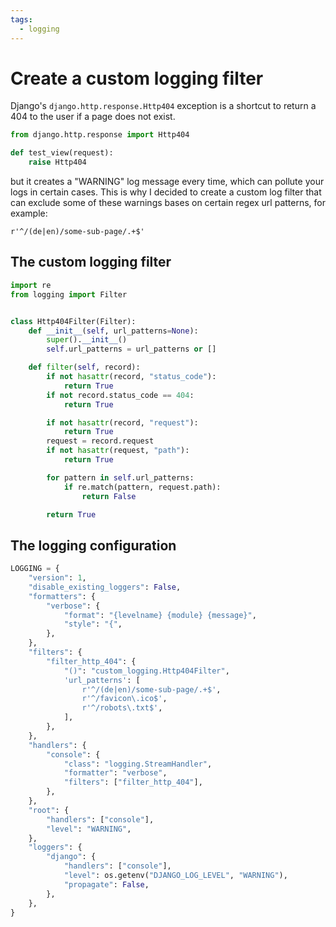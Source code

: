 ```yaml
---
tags:
  - logging
---
```


# Create a custom logging filter

Django's `django.http.response.Http404` exception is a shortcut to return a 404 to the user if a page does not exist.

```python
from django.http.response import Http404

def test_view(request):
    raise Http404
```

but it creates a "WARNING" log message every time, which can pollute your logs in certain cases.
This is why I decided to create a custom log filter that can exclude some of these warnings bases on certain regex url patterns, for example:

```
r'^/(de|en)/some-sub-page/.+$'
```

## The custom logging filter

```python
import re
from logging import Filter


class Http404Filter(Filter):
    def __init__(self, url_patterns=None):
        super().__init__()
        self.url_patterns = url_patterns or []

    def filter(self, record):
        if not hasattr(record, "status_code"):
            return True
        if not record.status_code == 404:
            return True

        if not hasattr(record, "request"):
            return True
        request = record.request
        if not hasattr(request, "path"):
            return True

        for pattern in self.url_patterns:
            if re.match(pattern, request.path):
                return False

        return True

```

## The logging configuration

```python
LOGGING = {
    "version": 1,
    "disable_existing_loggers": False,
    "formatters": {
        "verbose": {
            "format": "{levelname} {module} {message}",
            "style": "{",
        },
    },
    "filters": {
        "filter_http_404": {
            "()": "custom_logging.Http404Filter",
            'url_patterns': [
                r'^/(de|en)/some-sub-page/.+$',
                r'^/favicon\.ico$',
                r'^/robots\.txt$',
            ],
        },
    },
    "handlers": {
        "console": {
            "class": "logging.StreamHandler",
            "formatter": "verbose",
            "filters": ["filter_http_404"],
        },
    },
    "root": {
        "handlers": ["console"],
        "level": "WARNING",
    },
    "loggers": {
        "django": {
            "handlers": ["console"],
            "level": os.getenv("DJANGO_LOG_LEVEL", "WARNING"),
            "propagate": False,
        },
    },
}
```

